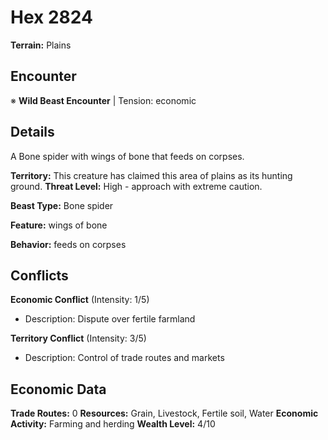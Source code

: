 # Hex 2824

**Terrain:** Plains

## Encounter
※ **Wild Beast Encounter** | Tension: economic

## Details
A Bone spider with wings of bone that feeds on corpses.

**Territory:** This creature has claimed this area of plains as its hunting ground.
**Threat Level:** High - approach with extreme caution.

**Beast Type:** Bone spider

**Feature:** wings of bone

**Behavior:** feeds on corpses

## Conflicts
**Economic Conflict** (Intensity: 1/5)
- Description: Dispute over fertile farmland

**Territory Conflict** (Intensity: 3/5)
- Description: Control of trade routes and markets

## Economic Data
**Trade Routes:** 0
**Resources:** Grain, Livestock, Fertile soil, Water
**Economic Activity:** Farming and herding
**Wealth Level:** 4/10
